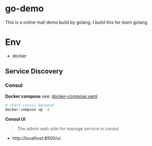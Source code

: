 # go-demo
This is a online mall demo build by golang. I build this for learn golang 


# Env 

* docker

## Service Discovery

### Consul

**Docker compose**
see: [docker-compose.yaml](docker-compose.yaml)

```bash
# start consul backend
docker-compose up -d
```

**Consul UI**
> The admin web side for manage service in consul
- http://localhost:8500/ui  

